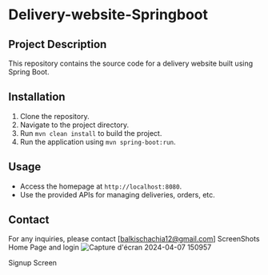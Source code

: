 ﻿# Delivery-website-Springboot
## Project Description
This repository contains the source code for a delivery website built using Spring Boot.
## Installation
1. Clone the repository.
2. Navigate to the project directory.
3. Run `mvn clean install` to build the project.
4. Run the application using `mvn spring-boot:run`.

## Usage
- Access the homepage at `http://localhost:8080`.
- Use the provided APIs for managing deliveries, orders, etc.

## Contact
For any inquiries, please contact [balkischachia12@gmail.com]
ScreenShots
Home Page and login
![Capture d'écran 2024-04-07 150957](https://github.com/balkisch1/Delivery-website-Springboot/assets/114836031/8936b2a3-2e4c-4b04-9deb-32bc6783e9de)

Signup Screen
